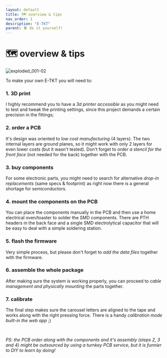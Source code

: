 ```yaml
---
layout: default
title: 🗺️ overview & tips
nav_order: 1
description: "E-TKT"
parent: 🛠️ do it yourself!
---
```


# 🗺️ **overview & tips**

![exploded_001-02](https://user-images.githubusercontent.com/15098003/193282987-67ba42a3-c8b9-4922-abf1-f7f379137294.png)

To make your own E-TKT you will need to:
### 1. 3D print
I highly recommend you to have a *3d printer accessible* as you might need to test and tweak the printing settings, since this project demands a certain precision in the fittings;
  
### 2. order a PCB
It's design was oriented to *low cost manufacturing* (4 layers). The two internal layers are ground planes, so it might work with only 2 layers for even lower costs (but it wasn't tested). Don't forget to *order a stencil for the front face* (not needed for the back) together with the PCB.

### 3. buy components
For some electronic parts, you might need to search for alternative *drop-in replacements* (same specs & footprint) as right now there is a general shortage for semiconductors.

### 4. mount the components on the PCB
You can place the components manually in the PCB and then use a home electrical oven/toaster to solder the SMD components. There are PTH headers in the back face and a single SMD electrolytical capacitor that will be easy to deal with a simple soldering station.

### 5. flash the firmware
Very simple process, but please don't forget to *add the data files* together with the firmware.

### 6. assemble the whole package
After making sure the system is working properly, you can proceed to *cable management and physically mounting* the parts together.

### 7. calibrate
The final step makes sure the carousel letters are aligned to the tape and works along with the right pressing force. There is a handy *calibration mode built-in the web app* ;)

<br>

*PS: the PCB order along with the components and it's assembly (steps 2, 3 and 4) might be outsourced by using a turnkey PCB service, but it is funnier to DIY to learn by doing!*
